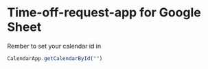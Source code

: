 # Time-off-request-app for Google Sheet


Rember to set your calendar id in 
``` js 
CalendarApp.getCalendarById("")
```
